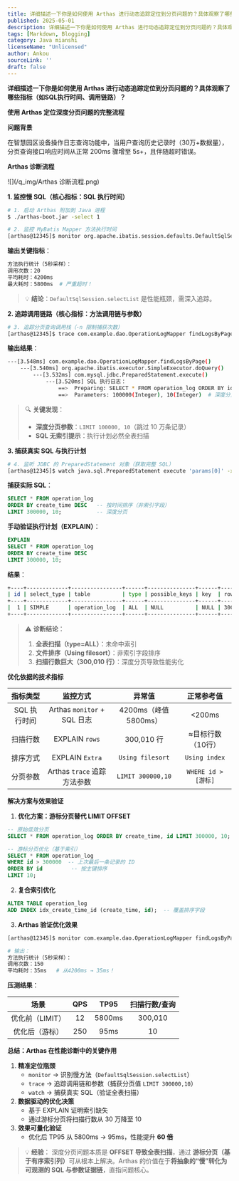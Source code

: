 ```yaml
---
title: 详细描述一下你是如何使用 Arthas 进行动态追踪定位到分页问题的？具体观察了哪些指标（如SQL执行时间、调用链路）？
published: 2025-05-01
description: 详细描述一下你是如何使用 Arthas 进行动态追踪定位到分页问题的？具体观察了哪些指标（如SQL执行时间、调用链路）？
tags: [Markdown, Blogging]
category: Java mianshi
licenseName: "Unlicensed"
author: Ankou
sourceLink: ''
draft: false
---
```

**详细描述一下你是如何使用 Arthas 进行动态追踪定位到分页问题的？具体观察了哪些指标（如SQL执行时间、调用链路）？**

**使用 Arthas 定位深度分页问题的完整流程**

**问题背景**

在智慧园区设备操作日志查询功能中，当用户查询历史记录时（30万+数据量），分页查询接口响应时间从正常 200ms 骤增至 5s+，且伴随超时错误。

**Arthas 诊断流程**

![](/q_img/Arthas 诊断流程​.png)

**1. 监控慢 SQL（核心指标：SQL 执行时间）**

```bash
# 1. 启动 Arthas 附加到 Java 进程
$ ./arthas-boot.jar -select 1

# 2. 监控 MyBatis Mapper 方法执行时间
[arthas@12345]$ monitor org.apache.ibatis.session.defaults.DefaultSqlSession selectList -c 5
```

**输出关键指标**：

```bash
方法执行统计（5秒采样）：
调用次数：20
平均耗时：4200ms
最大耗时：5800ms  # 严重超时！
```

> 💡 **结论**：`DefaultSqlSession.selectList` 是性能瓶颈，需深入追踪。

**2. 追踪调用链路（核心指标：方法调用链与参数）**

```bash
# 3. 追踪分页查询调用栈（-n 限制捕获次数）
[arthas@12345]$ trace com.example.dao.OperationLogMapper findLogsByPage '#cost > 1000' -n 3
```

**输出结果**：

```bash
---[3.548ms] com.example.dao.OperationLogMapper.findLogsByPage()
    ---[3.540ms] org.apache.ibatis.executor.SimpleExecutor.doQuery()
        ---[3.532ms] com.mysql.jdbc.PreparedStatement.execute()
            ---[3.520ms] SQL 执行日志：
                ==>  Preparing: SELECT * FROM operation_log ORDER BY id LIMIT ?, ? 
                ==>  Parameters: 100000(Integer), 10(Integer)  # 深度分页！
```

> 🔍 **关键发现**：
>
> - **深度分页参数**：`LIMIT 100000, 10`（跳过 10 万条记录）
> - **SQL 无索引提示**：执行计划必然全表扫描

**3. 捕获真实 SQL 与执行计划**

```bash
# 4. 监听 JDBC 的 PreparedStatement 对象（获取完整 SQL）
[arthas@12345]$ watch java.sql.PreparedStatement execute 'params[0]' -x 3
```

**捕获实际 SQL**：

```sql
SELECT * FROM operation_log 
ORDER BY create_time DESC   -- 按时间排序（非索引字段）
LIMIT 300000, 10;           -- 深度分页
```

**手动验证执行计划（EXPLAIN）**：

```sql
EXPLAIN 
SELECT * FROM operation_log 
ORDER BY create_time DESC 
LIMIT 300000, 10;
```

**结果**：

```bash
+----+-------------+----------------+------+---------------+------+---------+------+--------+----------------+
| id | select_type | table          | type | possible_keys | key  | rows    | Extra        |
+----+-------------+----------------+------+---------------+------+---------+----------------+
|  1 | SIMPLE      | operation_log  | ALL  | NULL          | NULL | 300010  | Using filesort|
+----+-------------+----------------+------+---------------+------+---------+----------------+
```

> ⚠️ **诊断结论**：
>
> 1. **全表扫描（type=ALL）**：未命中索引
> 2. **文件排序（Using filesort）**：非索引字段排序
> 3. **扫描行数巨大（300,010 行）**：深度分页导致性能劣化

**优化依据的技术指标**

| **指标类型** |        **监控方式**         |      **异常值**       |   **正常参考值**    |
| :----------: | :-------------------------: | :-------------------: | :-----------------: |
| SQL 执行时间 | Arthas `monitor` + SQL 日志 | 4200ms（峰值 5800ms） |       <200ms        |
|   扫描行数   |       EXPLAIN `rows`        |      300,010 行       |  ≈目标行数（10行）  |
|   排序方式   |       EXPLAIN `Extra`       |   `Using filesort`    |    `Using index`    |
|   分页参数   | Arthas `trace` 追踪方法参数 |   `LIMIT 300000,10`   | `WHERE id > [游标]` |

**解决方案与效果验证**

1. **优化方案：游标分页替代 LIMIT OFFSET**

```sql
-- 原始低效分页
SELECT * FROM operation_log ORDER BY create_time, id LIMIT 300000, 10;

-- 游标分页优化（基于索引）
SELECT * FROM operation_log 
WHERE id > 300000  -- 上次最后一条记录的 ID
ORDER BY id         -- 按主键排序
LIMIT 10;
```

2. **复合索引优化**

```sql
ALTER TABLE operation_log 
ADD INDEX idx_create_time_id (create_time, id);  -- 覆盖排序字段
```

3. **Arthas 验证优化效果**

```bash
[arthas@12345]$ monitor com.example.dao.OperationLogMapper findLogsByPage -c 5

# 输出：
方法执行统计（5秒采样）：
调用次数：150
平均耗时：35ms   # 从4200ms → 35ms！
```

**压测结果**：

|    **场景**     | QPS  |  TP95  | 扫描行数/查询 |
| :-------------: | :--: | :----: | :-----------: |
| 优化前（LIMIT） |  12  | 5800ms |    300,010    |
| 优化后（游标）  | 250  |  95ms  |      10       |

**总结：Arthas 在性能诊断中的关键作用**

1. **精准定位瓶颈**
   - `monitor` → 识别慢方法（`DefaultSqlSession.selectList`）
   - `trace` → 追踪调用链和参数（捕获分页值 `LIMIT 300000,10`）
   - `watch` → 捕获真实 SQL（验证全表扫描）
2. **数据驱动的优化决策**
   - 基于 EXPLAIN 证明索引缺失
   - 通过游标分页将扫描行数从 30 万降至 10
3. **效果可量化验证**
   - 优化后 TP95 从 5800ms → 95ms，性能提升 **60 倍**

> 💡 **经验**：
> 深度分页问题本质是 ​**​OFFSET 导致全表扫描​**​，通过 ​**​游标分页（基于有序索引列）​**​ 可从根本上解决。Arthas 的价值在于​**​将抽象的“慢”转化为可观测的 SQL 与参数证据链​**​，直指问题核心。